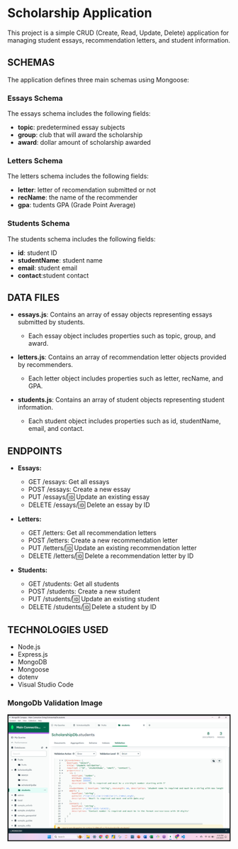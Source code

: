 # Scholarship Application

This project is a simple CRUD (Create, Read, Update, Delete) application for managing student essays, recommendation letters, and student information.

## SCHEMAS

The application defines three main schemas using Mongoose:

### Essays Schema

The essays schema includes the following fields:

- **topic**: predetermined essay subjects
- **group**: club that will award the scholarship
- **award**: dollar amount of scholarship awarded

### Letters Schema

The letters schema includes the following fields:

- **letter**: letter of recomendation submitted or not
- **recName**: the name of the recommender
- **gpa**: tudents GPA (Grade Point Average)

### Students Schema

The students schema includes the following fields:

- **id**: student ID
- **studentName**: student name
- **email**: student email
- **contact**:student contact

## DATA FILES

- **essays.js**: Contains an array of essay objects representing essays submitted by students.

  - Each essay object includes properties such as topic, group, and award.

- **letters.js**: Contains an array of recommendation letter objects provided by recommenders.

  - Each letter object includes properties such as letter, recName, and GPA.

- **students.js**: Contains an array of student objects representing student information.
  - Each student object includes properties such as id, studentName, email, and contact.

## ENDPOINTS

- **Essays:**

  - GET /essays: Get all essays
  - POST /essays: Create a new essay
  - PUT /essays/:id: Update an existing essay
  - DELETE /essays/:id: Delete an essay by ID

- **Letters:**

  - GET /letters: Get all recommendation letters
  - POST /letters: Create a new recommendation letter
  - PUT /letters/:id: Update an existing recommendation letter
  - DELETE /letters/:id: Delete a recommendation letter by ID

- **Students:**
  - GET /students: Get all students
  - POST /students: Create a new student
  - PUT /students/:id: Update an existing student
  - DELETE /students/:id: Delete a student by ID

## TECHNOLOGIES USED

- Node.js
- Express.js
- MongoDB
- Mongoose
- dotenv
- Visual Studio Code

### MongoDb Validation Image

![Alt Text](images/validation.png)
